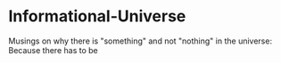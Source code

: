 # Informational-Universe
Musings on why there is "something" and not "nothing" in the universe: Because there has to be
